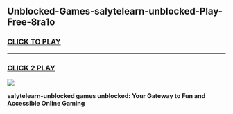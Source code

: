 
## Unblocked-Games-salytelearn-unblocked-Play-Free-8ra1o
<h3>
<a href="https://premium76.site?title=salytelearn-unblocked&ref=10A">CLICK TO PLAY</a></h3>
<hr>

<h3>
<a href="https://premium76.site?title=salytelearn-unblocked&ref=10A">CLICK 2 PLAY</a>
  
</h3>

<a href="https://premium76.site?title=salytelearn-unblocked&ref=10A"><img src="https://clearcache.store/games.png"></a>


**salytelearn-unblocked games unblocked: Your Gateway to Fun and Accessible Online Gaming**
